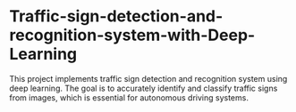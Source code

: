 # Traffic-sign-detection-and-recognition-system-with-Deep-Learning
This project implements traffic sign detection and recognition system using deep learning. The goal is to accurately identify and classify traffic signs from images, which is essential for autonomous driving systems.
